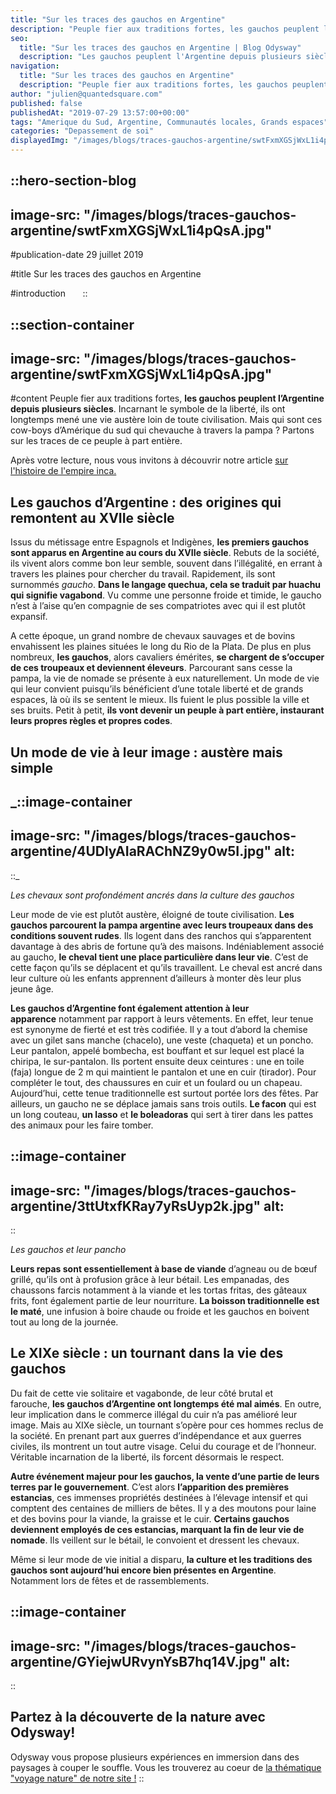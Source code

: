 ```yaml
---
title: "Sur les traces des gauchos en Argentine"
description: "Peuple fier aux traditions fortes, les gauchos peuplent l'Argentine depuis plusieurs siècles . Incarnant le symbole de la liberté, ils ont longtemps mené une vie austère loin de toute civilisation. Mais qui sont ces cow-boys d'Amérique du sud qui chevauche à travers la pampa ? Partons sur les traces ..."
seo:
  title: "Sur les traces des gauchos en Argentine | Blog Odysway"
  description: "Les gauchos peuplent l'Argentine depuis plusieurs siècles. Partons sur leurs traces pour découvrir leur mode de vie à travers la pampa."
navigation:
  title: "Sur les traces des gauchos en Argentine"
  description: "Peuple fier aux traditions fortes, les gauchos peuplent l'Argentine depuis plusieurs siècles . Incarnant le symbole de la liberté, ils ont longtemps mené une vie austère loin de toute civilisation. Mais qui sont ces cow-boys d'Amérique du sud qui chevauche à travers la pampa ? Partons sur les traces ..."
author: "julien@quantedsquare.com"
published: false
publishedAt: "2019-07-29 13:57:00+00:00"
tags: "Amerique du Sud, Argentine, Communautés locales, Grands espaces"
categories: "Depassement de soi"
displayedImg: "/images/blogs/traces-gauchos-argentine/swtFxmXGSjWxL1i4pQsA.jpg"
---
```


::hero-section-blog
---
image-src: "/images/blogs/traces-gauchos-argentine/swtFxmXGSjWxL1i4pQsA.jpg"
---
#publication-date
29 juillet 2019

#title
Sur les traces des gauchos en Argentine

#introduction
     
::

::section-container
---
image-src: "/images/blogs/traces-gauchos-argentine/swtFxmXGSjWxL1i4pQsA.jpg"
---
#content
Peuple fier aux traditions fortes, **les gauchos peuplent l’Argentine depuis plusieurs siècles**. Incarnant le symbole de la liberté, ils ont longtemps mené une vie austère loin de toute civilisation. Mais qui sont ces cow-boys d’Amérique du sud qui chevauche à travers la pampa ? Partons sur les traces de ce peuple à part entière.

Après votre lecture, nous vous invitons à découvrir notre article [sur l'histoire de l'empire inca.](https://odysway.com/empire-inca-origine-apogee-declin)

## Les gauchos d’Argentine : des origines qui remontent au XVIIe siècle

Issus du métissage entre Espagnols et Indigènes, **les premiers gauchos sont apparus en Argentine au cours du XVIIe siècle**. Rebuts de la société, ils vivent alors comme bon leur semble, souvent dans l’illégalité, en errant à travers les plaines pour chercher du travail. Rapidement, ils sont surnommés _gaucho_. **Dans le langage quechua, cela se traduit par huachu qui signifie vagabond**. Vu comme une personne froide et timide, le gaucho n’est à l’aise qu’en compagnie de ses compatriotes avec qui il est plutôt expansif.

A cette époque, un grand nombre de chevaux sauvages et de bovins envahissent les plaines situées le long du Rio de la Plata. De plus en plus nombreux, **les gauchos**, alors cavaliers émérites, **se chargent de s’occuper de ces troupeaux et deviennent éleveurs**. Parcourant sans cesse la pampa, la vie de nomade se présente à eux naturellement. Un mode de vie qui leur convient puisqu’ils bénéficient d’une totale liberté et de grands espaces, là où ils se sentent le mieux. Ils fuient le plus possible la ville et ses bruits. Petit à petit, **ils vont devenir un peuple à part entière, instaurant leurs propres règles et propres codes**.

## Un mode de vie à leur image : austère mais simple

_::image-container
---
image-src: "/images/blogs/traces-gauchos-argentine/4UDlyAIaRAChNZ9y0w5I.jpg"
alt: 
---
::_

_Les chevaux sont profondément ancrés dans la culture des gauchos_

Leur mode de vie est plutôt austère, éloigné de toute civilisation. **Les gauchos parcourent la pampa argentine avec leurs troupeaux dans des conditions souvent rudes**. Ils logent dans des ranchos qui s’apparentent davantage à des abris de fortune qu’à des maisons. Indéniablement associé au gaucho, **le cheval tient une place particulière dans leur vie**. C’est de cette façon qu’ils se déplacent et qu’ils travaillent. Le cheval est ancré dans leur culture où les enfants apprennent d’ailleurs à monter dès leur plus jeune âge.

**Les gauchos d’Argentine font également attention à leur apparence** notamment par rapport à leurs vêtements. En effet, leur tenue est synonyme de fierté et est très codifiée. Il y a tout d’abord la chemise avec un gilet sans manche (chacelo), une veste (chaqueta) et un poncho. Leur pantalon, appelé bombecha, est bouffant et sur lequel est placé la chiripa, le sur-pantalon. Ils portent ensuite deux ceintures : une en toile (faja) longue de 2 m qui maintient le pantalon et une en cuir (tirador). Pour compléter le tout, des chaussures en cuir et un foulard ou un chapeau. Aujourd’hui, cette tenue traditionnelle est surtout portée lors des fêtes. Par ailleurs, un gaucho ne se déplace jamais sans trois outils. **Le facon** qui est un long couteau, **un lasso** et **le boleadoras** qui sert à tirer dans les pattes des animaux pour les faire tomber.

::image-container
---
image-src: "/images/blogs/traces-gauchos-argentine/3ttUtxfKRay7yRsUyp2k.jpg"
alt: 
---
::

_Les gauchos et leur pancho_

**Leurs repas sont essentiellement à base de viande** d’agneau ou de bœuf grillé, qu’ils ont à profusion grâce à leur bétail. Les empanadas, des chaussons farcis notamment à la viande et les tortas fritas, des gâteaux frits, font également partie de leur nourriture. **La boisson traditionnelle est le maté**, une infusion à boire chaude ou froide et les gauchos en boivent tout au long de la journée.

## Le XIXe siècle : un tournant dans la vie des gauchos

Du fait de cette vie solitaire et vagabonde, de leur côté brutal et farouche, **les gauchos d’Argentine ont longtemps été mal aimés**. En outre, leur implication dans le commerce illégal du cuir n’a pas amélioré leur image. Mais au XIXe siècle, un tournant s’opère pour ces hommes reclus de la société. En prenant part aux guerres d’indépendance et aux guerres civiles, ils montrent un tout autre visage. Celui du courage et de l’honneur. Véritable incarnation de la liberté, ils forcent désormais le respect.

**Autre événement majeur pour les gauchos, la vente d’une partie de leurs terres par le gouvernement**. C’est alors **l’apparition des premières estancias**, ces immenses propriétés destinées à l’élevage intensif et qui comptent des centaines de milliers de bêtes. Il y a des moutons pour laine et des bovins pour la viande, la graisse et le cuir. **Certains gauchos deviennent employés de ces estancias, marquant la fin de leur vie de nomade**. Ils veillent sur le bétail, le convoient et dressent les chevaux.

Même si leur mode de vie initial a disparu, **la culture et les traditions des gauchos sont aujourd’hui encore bien présentes en Argentine**. Notamment lors de fêtes et de rassemblements.

::image-container
---
image-src: "/images/blogs/traces-gauchos-argentine/GYiejwURvynYsB7hq14V.jpg"
alt: 
---
::

## Partez à la découverte de la nature avec Odysway!

Odysway vous propose plusieurs expériences en immersion dans des paysages à couper le souffle. Vous les trouverez au coeur de [la thématique "voyage nature" de notre site !](https://odysway.com/thematiques/voyage-nature)
::
